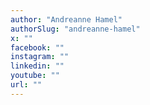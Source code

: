 ```yaml
---
author: "Andreanne Hamel"
authorSlug: "andreanne-hamel"
x: ""
facebook: ""
instagram: ""
linkedin: ""
youtube: ""
url: ""
---
```

